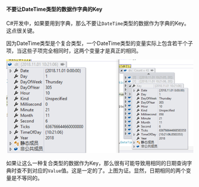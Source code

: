 #### 不要让DateTime类型的数据作字典的Key

C#开发中，如果要用到字典，那么不要让`DateTime`类型的数据作为字典的Key。这点很关键。

因为DateTime类型是个复合类型，一个DateTime类型的变量实际上包含若干个子项，当这些子项完全相同时，这两个变量才是真正的相同。

![2018-11-03_094556](images\2018-11-03_094556.png)

如果让这么一种复合类型的数据作为Key，那么很有可能导致用相同的日期查询字典时查不到对应的`Value`值。这是一定的了。上图为证。显然，日期相同的两个变量是不等同的。